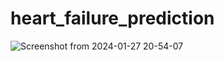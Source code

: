 # heart_failure_prediction
![Screenshot from 2024-01-27 20-54-07](https://github.com/Kacper-017/heart_failure_prediction/assets/74098084/735e6877-aa8c-4358-b9ea-d22a01e301ba)
